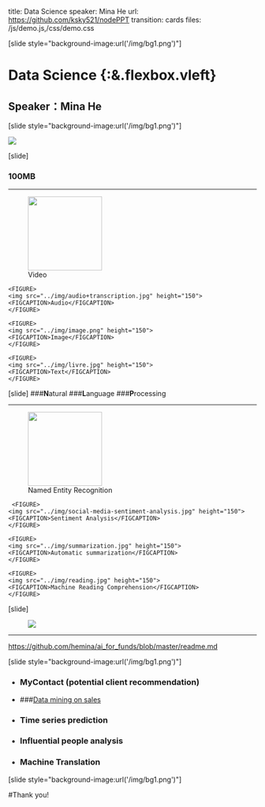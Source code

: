 title: Data Science 
speaker: Mina He
url: https://github.com/ksky521/nodePPT
transition: cards
files: /js/demo.js,/css/demo.css

[slide style="background-image:url('/img/bg1.png')"]

# Data Science {:&.flexbox.vleft}
## Speaker：Mina He

[slide style="background-image:url('/img/bg1.png')"]

![](../img/data.png)

[slide]
### 100MB  
-----
<div class="rows2">
<div class="columns4">
    <FIGURE>
    <img src="../img/video.jpg" height="150">
    <FIGCAPTION>Video</FIGCAPTION>
    </FIGURE>
    
    <FIGURE>
    <img src="../img/audio+transcription.jpg" height="150">
    <FIGCAPTION>Audio</FIGCAPTION>
    </FIGURE>
    
    <FIGURE>
    <img src="../img/image.png" height="150">
    <FIGCAPTION>Image</FIGCAPTION>
    </FIGURE>
    
    <FIGURE>
    <img src="../img/livre.jpg" height="150">
    <FIGCAPTION>Text</FIGCAPTION>
    </FIGURE>
</div>
</div>

[slide]
###**N**atural
###**L**anguage
###**P**rocessing

-----
<div class="row">
<div class="columns4">
    <FIGURE>
    <img src="../img/entity.png" height="150">
    <FIGCAPTION>Named Entity Recognition</FIGCAPTION>
    </FIGURE>
    
	 <FIGURE>
    <img src="../img/social-media-sentiment-analysis.jpg" height="150">
    <FIGCAPTION>Sentiment Analysis</FIGCAPTION>
    </FIGURE>    
    
    <FIGURE>
    <img src="../img/summarization.jpg" height="150">
    <FIGCAPTION>Automatic summarization</FIGCAPTION>
    </FIGURE>
    
    <FIGURE>
    <img src="../img/reading.jpg" height="150">
    <FIGCAPTION>Machine Reading Comprehension</FIGCAPTION>
    </FIGURE>
</div>
</div>

[slide]
<figure>    
    <img src="../img/ml.png">
</figure>

-----
<https://github.com/hemina/ai_for_funds/blob/master/readme.md>

[slide style="background-image:url('/img/bg1.png')"]

* ### MyContact (potential client recommendation)
* ###[Data mining on sales](<https://github.com/hemina/ai_for_funds/blob/master/ppt/sales_opportunities_analysis.pdf>) 
* ### Time series prediction
* ### Influential people analysis 
* ### Machine Translation

[slide style="background-image:url('/img/bg1.png')"]

#Thank you!

